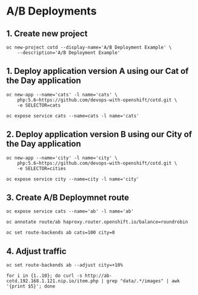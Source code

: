 # A/B Deployments

## 1. Create new project

    oc new-project cotd --display-name='A/B Deployment Example' \
        --description='A/B Deployment Example'

## 1. Deploy application version A  using our Cat of the Day application

    oc new-app --name='cats' -l name='cats' \
        php:5.6~https://github.com/devops-with-openshift/cotd.git \
        -e SELECTOR=cats

    oc expose service cats --name=cats -l name='cats'

## 2. Deploy application version B  using our City of the Day application

    oc new-app --name='city' -l name='city' \
        php:5.6~https://github.com/devops-with-openshift/cotd.git \
        -e SELECTOR=cities

    oc expose service city --name=city -l name='city'

## 3. Create  A/B Deploymnet route 

    oc expose service cats --name='ab' -l name='ab'

    oc annotate route/ab haproxy.router.openshift.io/balance=roundrobin

    oc set route-backends ab cats=100 city=0

## 4. Adjust traffic

    oc set route-backends ab --adjust city=+10%

    for i in {1..10}; do curl -s http://ab-cotd.192.168.1.121.nip.io/item.php | grep "data/.*/images" | awk '{print $5}'; done
